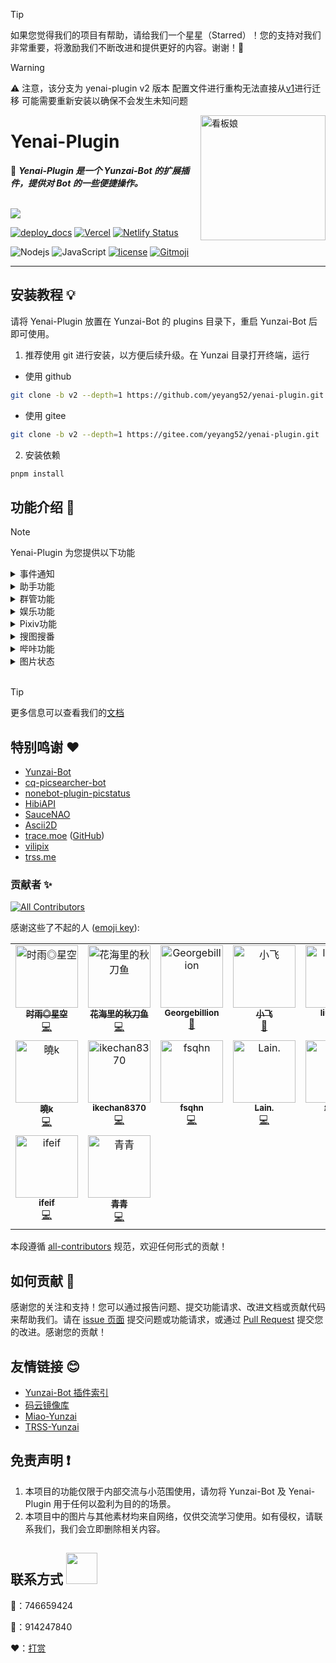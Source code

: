 > [!TIP]
> 如果您觉得我们的项目有帮助，请给我们一个星星（Starred）！您的支持对我们非常重要，将激励我们不断改进和提供更好的内容。谢谢！🙏

> [!WARNING]
> ⚠️ 注意，该分支为 yenai-plugin v2 版本 配置文件进行重构无法直接从[v1](https://github.com/yeyang52/yenai-plugin/tree/master)进行迁移 可能需要重新安装以确保不会发生未知问题

<img src="resources/img/logo.gif" alt="看板娘" width = "200" align="right">

<div align="left">

# Yenai-Plugin

🐑 **_Yenai-Plugin 是一个 Yunzai-Bot 的扩展插件，提供对 Bot 的一些便捷操作。_**

<br><img src="https://count.getloli.com/get/@:yenai-plugin?theme=rule34" /><br>

[![deploy_docs](https://github.com/yeyang52/yenai-plugin/actions/workflows/deploy-docs.yml/badge.svg)](https://github.com/yeyang52/yenai-plugin/actions/workflows/deploy-docs.yml)
[![Vercel](https://therealsujitk-vercel-badge.vercel.app/?app=yenai-plugin-eta)](https://vercel.com/yeyang52/yenai-plugin)
[![Netlify Status](https://api.netlify.com/api/v1/badges/fbae5073-1b4c-4c62-a818-6cc8e100d336/deploy-status)](https://app.netlify.com/sites/yenai-plugin/deploys)

![Nodejs](https://img.shields.io/badge/-Node.js-3C873A?style=flat&logo=Node.js&logoColor=white)
![JavaScript](https://img.shields.io/badge/-JavaScript-eed718?style=flat&logo=javascript&logoColor=ffffff)
[![license](https://img.shields.io/github/license/yeyang52/yenai-plugin.svg?style=flat&logo=gnu)](https://github.com/yeyang52/yenai-plugin/blob/master/LICENSE)
[![Gitmoji](https://img.shields.io/badge/gitmoji-%20😜%20😍-FFDD67.svg?style=flat-square)](https://gitmoji.dev)

</div>

---

## 安装教程 💡

请将 Yenai-Plugin 放置在 Yunzai-Bot 的 plugins 目录下，重启 Yunzai-Bot 后即可使用。

1. 推荐使用 git 进行安装，以方便后续升级。在 Yunzai 目录打开终端，运行

- 使用 github

```sh
git clone -b v2 --depth=1 https://github.com/yeyang52/yenai-plugin.git ./plugins/yenai-plugin
```

- 使用 gitee

```sh
git clone -b v2 --depth=1 https://gitee.com/yeyang52/yenai-plugin.git ./plugins/yenai-plugin
```

2. 安装依赖

```sh
pnpm install
```

## 功能介绍 📖

> [!Note]
> Yenai-Plugin 为您提供以下功能

<details>
  <summary>事件通知</summary>

> 特定通知支持`群单独设置`、 `bot单独设置`、 `bot群单独设置`<br>
> 例如：`#椰奶通知设置群消息单独开启`<br>
> 具体可使用 **#椰奶通知设置** 查看

| 功能         | 通知类型 | 群单独 | Bot 单独 | 指令                            |
| ------------ | :------: | :----: | :------: | ------------------------------- |
| 好友消息     |   消息   |        |    ✅     | #椰奶通知设置好友消息开启       |
| 群消息       |   消息   |   ✅    |          | #椰奶通知设置群消息开启         |
| 群临时消息   |   消息   |   ✅    |          | #椰奶通知设置群临时消息开启     |
| 群撤回       |   消息   |   ✅    |          | #椰奶通知设置群撤回开启         |
| 好友撤回     |   消息   |        |    ✅     | #椰奶通知设置好友撤回开启       |
| 好友申请     |   申请   |        |    ✅     | #椰奶通知设置好友申请开启       |
| 加群申请     |   申请   |   ✅    |          | #椰奶通知设置加群申请开启       |
| 群聊邀请     |   申请   |        |    ✅     | #椰奶通知设置群邀请开启         |
| 好友列表变动 | 列表变动 |        |          | #椰奶通知设置好友列表变动开启   |
| 群聊列表变动 | 列表变动 |   ✅    |          | #椰奶通知设置群聊列表变动开启   |
| 群成员变动   | 列表变动 |   ✅    |          | #椰奶通知设置群成员变动开启     |
| 群管理变动   | 列表变动 |   ✅    |          | #椰奶通知设置群管理变动开启     |
| Bot 被禁言   |   其他   |   ✅    |          | #椰奶通知设置禁言开启           |
| 通知全部主人 | 系统设置 |        |          | #椰奶通知设置全部通知开启       |
| 删除缓存时间 | 系统设置 |        |          | #椰奶通知设置删除缓存时间 60 秒 |

</details>

<details>
  <summary>助手功能</summary>

| 功能             | 指令                                | 描述                                                                        |
| ---------------- | ----------------------------------- | --------------------------------------------------------------------------- |
| 发送好友消息     | #发好友 QQ 号 消息                  | 向指定好友发送消息                                                          |
| 发送群聊消息     | #发群聊 群号 消息                   | 向指定群聊发送消息                                                          |
| 发送多群聊消息   | #发群列表 1,2,3 消息                | 向指定的多个群聊发送消息，使用`,`分割群号                                   |
| 改群头像         | #改群头像 图片                      | 修改指定群的头像                                                            |
| 改昵称           | #改昵称 昵称                        | 修改 Bot 的昵称                                                             |
| 改群昵称         | #改群昵称 群号 昵称                 | 修改指定群的昵称                                                            |
| 改状态           | #改状态 状态                        | 修改 Bot 的在线状态，可选值：我在线上，离开，隐身，忙碌，Q 我吧，请勿打扰   |
| 改签名           | #改签名 签名                        | 修改 Bot 的签名                                                             |
| 退群             | #退群 群号                          | 让 Bot 退出指定的群聊                                                       |
| 删好友           | #删好友 QQ 号                       | 删除指定的好友                                                              |
| 改性别           | #改性别 性别                        | 修改 Bot 的性别，可选值：男，女，无                                         |
| 改群名片         | #改群名片 @用户 名片                | 修改指定用户的群名片                                                        |
| 获取好友\|群列表 | #获取好友列表 或 #获取群列表        | 获取 Bot 的所有好友或所在的所有群的列表                                     |
| 开/关戳一戳      | #开启戳一戳 或 #关闭戳一戳          | 开启或关闭戳一戳功能                                                        |
| 撤回消息         | #撤回                               | 撤回 Bot 发送的消息                                                         |
| 开/关好友添加    | #开启好友添加 或 #关闭好友添加      | 开启或关闭好友添加功能                                                      |
| 更改好友申请方式 | #更改好友申请方式 类型 问题 答案    | 更改好友申请方式，类型可选值：1（允许所有人），2（需要验证），3（问答验证） |
| 设置机型         | #设置机型 机型                      | 设置 Bot 的机型显示                                                         |
| 拉黑白群/用户    | #拉黑 QQ 号 或 #拉白 QQ 号          | 将指定的群或用户加入黑名单或白名单                                          |
| 取图片链接       | #取直链 图片                        | 获取图片的直链                                                              |
| ocr              | #ocr 图片 或 #提取文字 图片         | 提取图片中的文字                                                            |
| 看群?头像        | #查看群头像 群号 或 #查看头像 QQ 号 | 查看或获取群或用户的头像                                                    |
| 修改日志等级     | #设置日志等级 等级                  | 修改日志等级，可选值：trace, debug, info, warn, fatal, mark, error, off     |
| 查看说说         | #获取说说列表                       | 获取 QQ 空间的说说列表                                                      |
| 删除说说         | #删除说说 说说 ID                   | 删除指定的 QQ 空间说说                                                      |
| 发说说           | #发说说 内容                        | 在 QQ 空间发表说说                                                          |

</details>

<details>
  <summary>群管功能</summary>

| 功能                   | 用户所需权限 | Bot 所需权限 | 指令                     |
| ---------------------- | :----------: | :----------: | ------------------------ |
| 禁言                   |    管理员    |    管理员    | #禁言 @用户 时间         |
| 解禁                   |    管理员    |    管理员    | #解禁 @用户              |
| 全体禁言               |    管理员    |    管理员    | #全体禁言                |
| 全体解禁               |    管理员    |    管理员    | #全体解禁                |
| 踢出群聊               |    管理员    |    管理员    | #踢 @用户                |
| 踢出群聊并拉黑         |    管理员    |    管理员    | #踢黑 @用户              |
| 设置管理               |     主人     |     群主     | #设置管理 @用户          |
| 取消管理               |     主人     |     群主     | #取消管理 @用户          |
| 修改头衔               |     主人     |     群主     | #修改头衔 @用户 头衔     |
| 申请头衔               |      -       |     群主     | #申请头衔 头衔           |
| 获取禁言列表           |    管理员    |    管理员    | #获取禁言列表            |
| 解除全部禁言           |    管理员    |    管理员    | #解除全部禁言            |
| 查看从未发言的人       |    管理员    |    管理员    | #查看从未发言的人        |
| 清理从未发言的人       |    管理员    |    管理员    | #清理从未发言的人        |
| 查看不活跃排行榜       |    管理员    |    管理员    | #查看不活跃排行榜        |
| 查看最近入群情况       |    管理员    |    管理员    | #查看最近入群情况        |
| 查看多久没发言的人     |    管理员    |    管理员    | #查看 X 天没发言的人     |
| 清理多久没发言的人     |    管理员    |    管理员    | #清理 X 天没发言的人     |
| 发通知                 |    管理员    |    管理员    | #发通知 内容             |
| 设置定时禁言           |    管理员    |    管理员    | #设置定时禁言 时间       |
| 取消定时禁言           |    管理员    |    管理员    | #取消定时禁言            |
| 设置定时解禁           |    管理员    |    管理员    | #设置定时解禁 时间       |
| 取消定时解禁           |    管理员    |    管理员    | #取消定时解禁            |
| 开启加群通知           |    管理员    |    管理员    | #开启加群通知            |
| 关闭加群通知           |    管理员    |    管理员    | #关闭加群通知            |
| 加精                   |    管理员    |    管理员    | #加精 @消息              |
| 移精                   |    管理员    |    管理员    | #移精 @消息              |
| 我要自闭               |      -       |    管理员    | #我要自闭 时间           |
| 发起投票禁言           |      -       |    管理员    | #发起投票禁言 @用户      |
| 发起投票踢人           |      -       |    管理员    | #发起投票踢人 @用户      |
| 支持投票               |      -       |    管理员    | #支持投票 @用户          |
| 反对投票               |      -       |    管理员    | #反对投票 @用户          |
| 启用投票禁言           |     主人     |      -       | #启用投票禁言            |
| 禁用投票禁言           |     主人     |      -       | #禁用投票禁言            |
| 启用投票踢人           |     主人     |      -       | #启用投票踢人            |
| 禁用投票踢人           |     主人     |      -       | #禁用投票踢人            |
| 投票设置超时时间       |     主人     |      -       | #投票设置超时时间 秒数   |
| 投票设置最低票数       |     主人     |      -       | #投票设置最低票数 票数   |
| 投票设置禁言时间       |     主人     |      -       | #投票设置禁言时间 秒数   |
| 新增违禁词             |    管理员    |    管理员    | #新增违禁词 词语         |
| 删除违禁词             |    管理员    |    管理员    | #删除违禁词 词语         |
| 查看违禁词             |    管理员    |    管理员    | #查看违禁词 词语         |
| 违禁词列表             |    管理员    |    管理员    | #违禁词列表              |
| 设置违禁词禁言时间     |    管理员    |    管理员    | #设置违禁词禁言时间 秒数 |
| 增加头衔屏蔽词         |    管理员    |    管理员    | #增加头衔屏蔽词 词语     |
| 减少头衔屏蔽词         |    管理员    |    管理员    | #减少头衔屏蔽词 词语     |
| 查看头衔屏蔽词         |    管理员    |    管理员    | #查看头衔屏蔽词          |
| 切换头衔屏蔽词匹配模式 |    管理员    |    管理员    | #切换头衔屏蔽词匹配模式  |
| 发群公告               |    管理员    |    管理员    | #发群公告 内容           |
| 删群公告               |    管理员    |    管理员    | #删群公告 序号           |
| 查群公告               |    管理员    |    管理员    | #查群公告                |
| 加白名单               |     主人     |      -       | #群管加白 @用户          |
| 加黑名单               |     主人     |      -       | #群管加黑 @用户          |
| 删白名单               |     主人     |      -       | #群管删白 @用户          |
| 删黑名单               |     主人     |      -       | #群管删黑 @用户          |
| 开启白名单自动解禁     |     主人     |      -       | #开启白名单自动解禁      |
| 关闭白名单自动解禁     |     主人     |      -       | #关闭白名单自动解禁      |
| 查幸运字符列表         |    管理员    |    管理员    | #查幸运字符列表          |
| 抽幸运字符             |    管理员    |    管理员    | #抽幸运字符              |
| 替换幸运字符           |    管理员    |    管理员    | #替换幸运字符 序号       |
| 开启幸运字符           |    管理员    |    管理员    | #开启幸运字符            |
| 关闭幸运字符           |    管理员    |    管理员    | #关闭幸运字符            |
| 谁是龙王               |      -       |      -       | #谁是龙王                |
| 群星级                 |      -       |      -       | #群星级                  |
| 群数据                 |    管理员    |    管理员    | #群数据                  |
| 今日打卡               |      -       |      -       | #今日打卡                |
| 群发言榜单             |    管理员    |    管理员    | #群发言榜单              |
| 重新验证               |    管理员    |    管理员    | #重新验证 @用户          |
| 绕过验证               |    管理员    |    管理员    | #绕过验证 @用户          |
| 开启验证               |    管理员    |    管理员    | #开启验证                |
| 关闭验证               |    管理员    |    管理员    | #关闭验证                |
| 切换验证模式           |     主人     |      -       | #切换验证模式            |
| 设置验证超时时间       |     主人     |      -       | #设置验证超时时间 秒数   |

Tip：具体可使用 **#椰奶群管帮助** 查看

</details>

<details>
  <summary>娱乐功能</summary>

| 功能           | 指令                             | 描述               |
| -------------- | -------------------------------- | ------------------ |
| 随机唱鸭       | #唱歌                            |                    |
| 支付宝到账语音 | #支付宝到账(金额)                |                    |
| coser          | #coser                           |                    |
| 有道翻译       | #((源语言-)?目标语言)?翻译(内容) |                    |
| Github 略缩图  | github.com/用户名/仓库名         |                    |
| acg 搜索       | #(类型)?acg(关键词)              | 类型可选：cos, acg |

</details>

<details>
  <summary>Pixiv功能</summary>

| 功能          | 指令                                    | 描述                   |
| ------------- | --------------------------------------- | ---------------------- |
| Pixiv 排行榜  | #看看(日期)?(类型)(全年龄)?榜(第 n 页)? | 类型可选：日, 周, 月等 |
| Tag 搜图      | #tag(pro)?搜图(关键词)(第 n 页)?        |                        |
| Pid 搜图      | #pid 搜图(插画 ID)                      |                        |
| Uid 搜图      | #uid 搜图(用户 ID)(第 n 页)?            |                        |
| 查看热门 Tag  | #查看热门 Tag                           |                        |
| 查看相关作品  | #看相关作品(插画 ID)                    |                        |
| 随机原创插画  | #来(n)张(好康的\| 涩图)                 |                        |
| 推荐作品      | #来(n)张推荐图                          |                        |
| 搜索用户      | #user 搜索(用户名)(第 n 页)?            |                        |
| P 站单图      | #pximg(pro)?                            |                        |
| 更换代理      | #pixiv 更换代理(代理地址)               |                        |
| 开启/关闭直连 | #pixiv(开启\| 关闭)直连                 |                        |
| 登录信息      | #pixiv 登录信息                         |                        |

</details>

<details>
  <summary>搜图搜番</summary>

| 功能                 | 指令                          | 描述                    |
| -------------------- | ----------------------------- | ----------------------- |
| SauceNAO 搜图        | #SauceNAO 搜图                | 使用 SauceNAO 进行搜图  |
| WhatAnime 搜番       | #WhatAnime 搜番               | 使用 WhatAnime 进行搜番 |
| Ascii2D 搜图         | #Ascii2D 搜图                 | 使用 Ascii2D 进行搜图   |
| 设置 SauceNAO ApiKey | #设置 SauceNAOApiKey (ApiKey) | 设置 SauceNAO 的 ApiKey |

</details>

<details>
  <summary>哔咔功能</summary>

| 功能          | 指令                                              | 描述 |
| ------------- | ------------------------------------------------- | ---- |
| 哔咔搜索      | #哔咔(类别\|作者\| 高级)?搜索(关键词)(第 n 页)?   |      |
| 哔咔看本子    | #哔咔 id(本子 ID)(第 n 页)?(第 n 话)?             |      |
| 快速查看      | #哔咔看(编号)                                     |      |
| 下一页        | #哔咔下一页                                       |      |
| 下一话        | #哔咔下一话                                       |      |
| 类别列表      | #哔咔类别列表                                     |      |
| 漫画详情      | #哔咔(详情\| 细节)(本子 ID)                       |      |
| 修改图片质量  | #哔咔修改图片质量(低质量\|中等质量\|高质量\|原图) |      |
| 开启/关闭直连 | #哔咔(开启\| 关闭)直连                            |      |

</details>

<details>
  <summary>图片状态</summary>

| 功能     | 指令                    | 描述         |
| -------- | ----------------------- | ------------ |
| 查看状态 | #椰奶状态(pro)?(debug)? | 查看当前状态 |
| 查看监控 | #椰奶监控               | 查看监控数据 |
| 查看原图 | #原图                   | 查看原图     |

<img src="resources/img/state.jpg" alt="状态" width="300" />

<img src="resources/img/statePro.jpg" alt="状态Pro" width="300" />

</details>

<br>

> [!TIP]
> 更多信息可以查看我们的[文档](https://yenai.trss.me)

## 特别鸣谢 ❤️

- [Yunzai-Bot](https://gitee.com/Le-niao/Yunzai-Bot)
- [cq-picsearcher-bot](https://github.com/Tsuk1ko/cq-picsearcher-bot)
- [nonebot-plugin-picstatus](https://github.com/lgc2333/nonebot-plugin-picstatus)
- [HibiAPI](https://github.com/mixmoe/HibiAPI)
- [SauceNAO](https://saucenao.com/)
- [Ascii2D](https://ascii2d.net/)
- [trace.moe](https://trace.moe) ([GitHub](https://github.com/soruly/trace.moe))
- [vilipix](https://www.vilipix.com/)
- [trss.me](https://trss.me)

### 贡献者 ✨

<!-- ALL-CONTRIBUTORS-BADGE:START - Do not remove or modify this section -->

[![All Contributors](https://img.shields.io/badge/all_contributors-16-orange.svg?style=flat-square)](#contributors-)

<!-- ALL-CONTRIBUTORS-BADGE:END -->

感谢这些了不起的人 ([emoji key](https://allcontributors.org/docs/en/emoji-key)):

<!-- ALL-CONTRIBUTORS-LIST:START - Do not remove or modify this section -->
<!-- prettier-ignore-start -->
<!-- markdownlint-disable -->
<table>
  <tbody>
    <tr>
      <td align="center" valign="top" width="14.28%"><a href="https://github.com/TimeRainStarSky"><img src="https://avatars.githubusercontent.com/u/63490117?v=4?s=100" width="100px;" alt="时雨◎星空"/><br /><sub><b>时雨◎星空</b></sub></a><br /><a href="https://github.com/yeyang52/yenai-plugin/commits?author=TimeRainStarSky" title="Code">💻</a></td>
      <td align="center" valign="top" width="14.28%"><a href="https://github.com/Saury-loser"><img src="https://avatars.githubusercontent.com/u/106982493?v=4?s=100" width="100px;" alt="花海里的秋刀鱼"/><br /><sub><b>花海里的秋刀鱼</b></sub></a><br /><a href="https://github.com/yeyang52/yenai-plugin/commits?author=Saury-loser" title="Code">💻</a></td>
      <td align="center" valign="top" width="14.28%"><a href="https://github.com/Georgebillion"><img src="https://avatars.githubusercontent.com/u/40432824?v=4?s=100" width="100px;" alt="Georgebillion"/><br /><sub><b>Georgebillion</b></sub></a><br /><a href="#ideas-Georgebillion" title="Ideas, Planning, & Feedback">🤔</a></td>
      <td align="center" valign="top" width="14.28%"><a href="https://github.com/xfdown"><img src="https://avatars.githubusercontent.com/u/42599406?v=4?s=100" width="100px;" alt="小飞"/><br /><sub><b>小飞</b></sub></a><br /><a href="#ideas-xfdown" title="Ideas, Planning, & Feedback">🤔</a></td>
      <td align="center" valign="top" width="14.28%"><a href="https://github.com/liuzj288"><img src="https://avatars.githubusercontent.com/u/13833404?v=4?s=100" width="100px;" alt="liuzj288"/><br /><sub><b>liuzj288</b></sub></a><br /><a href="https://github.com/yeyang52/yenai-plugin/commits?author=liuzj288" title="Code">💻</a></td>
      <td align="center" valign="top" width="14.28%"><a href="https://github.com/OKKOM2020"><img src="https://avatars.githubusercontent.com/u/88592811?v=4?s=100" width="100px;" alt="OKKOM2020"/><br /><sub><b>OKKOM2020</b></sub></a><br /><a href="https://github.com/yeyang52/yenai-plugin/commits?author=OKKOM2020" title="Documentation">📖</a></td>
      <td align="center" valign="top" width="14.28%"><a href="https://github.com/kmiit"><img src="https://avatars.githubusercontent.com/u/61952405?v=4?s=100" width="100px;" alt="大可鸭"/><br /><sub><b>大可鸭</b></sub></a><br /><a href="https://github.com/yeyang52/yenai-plugin/commits?author=kmiit" title="Code">💻</a></td>
    </tr>
    <tr>
      <td align="center" valign="top" width="14.28%"><a href="https://github.com/SmallK111407"><img src="https://avatars.githubusercontent.com/u/108290923?v=4?s=100" width="100px;" alt="曉k"/><br /><sub><b>曉k</b></sub></a><br /><a href="https://github.com/yeyang52/yenai-plugin/commits?author=SmallK111407" title="Code">💻</a></td>
      <td align="center" valign="top" width="14.28%"><a href="https://github.com/ikechan8370"><img src="https://avatars.githubusercontent.com/u/21212372?v=4?s=100" width="100px;" alt="ikechan8370"/><br /><sub><b>ikechan8370</b></sub></a><br /><a href="https://github.com/yeyang52/yenai-plugin/commits?author=ikechan8370" title="Code">💻</a></td>
      <td align="center" valign="top" width="14.28%"><a href="https://github.com/fsqhn"><img src="https://avatars.githubusercontent.com/u/13745793?v=4?s=100" width="100px;" alt="fsqhn"/><br /><sub><b>fsqhn</b></sub></a><br /><a href="https://github.com/yeyang52/yenai-plugin/commits?author=fsqhn" title="Code">💻</a></td>
      <td align="center" valign="top" width="14.28%"><a href="https://github.com/Loli-Lain"><img src="https://avatars.githubusercontent.com/u/74231782?v=4?s=100" width="100px;" alt="Lain."/><br /><sub><b>Lain.</b></sub></a><br /><a href="https://github.com/yeyang52/yenai-plugin/commits?author=Loli-Lain" title="Code">💻</a></td>
      <td align="center" valign="top" width="14.28%"><a href="https://github.com/Denfenglai"><img src="https://avatars.githubusercontent.com/u/129082426?v=4?s=100" width="100px;" alt="等风来"/><br /><sub><b>等风来</b></sub></a><br /><a href="https://github.com/yeyang52/yenai-plugin/commits?author=Denfenglai" title="Code">💻</a></td>
      <td align="center" valign="top" width="14.28%"><a href="https://fuxuan.org/"><img src="https://avatars.githubusercontent.com/u/59615518?v=4?s=100" width="100px;" alt="Sora"/><br /><sub><b>Sora</b></sub></a><br /><a href="https://github.com/yeyang52/yenai-plugin/commits?author=8852690" title="Code">💻</a></td>
      <td align="center" valign="top" width="14.28%"><a href="https://github.com/batvbs"><img src="https://avatars.githubusercontent.com/u/60730393?v=4?s=100" width="100px;" alt="batvbs"/><br /><sub><b>batvbs</b></sub></a><br /><a href="https://github.com/yeyang52/yenai-plugin/commits?author=batvbs" title="Code">💻</a></td>
    </tr>
    <tr>
      <td align="center" valign="top" width="14.28%"><a href="https://github.com/ifeif"><img src="https://avatars.githubusercontent.com/u/36729028?v=4?s=100" width="100px;" alt="ifeif"/><br /><sub><b>ifeif</b></sub></a><br /><a href="https://github.com/yeyang52/yenai-plugin/commits?author=ifeif" title="Code">💻</a></td>
      <td align="center" valign="top" width="14.28%"><a href="https://github.com/Jin1c-3"><img src="https://avatars.githubusercontent.com/u/126029323?v=4?s=100" width="100px;" alt="青青"/><br /><sub><b>青青</b></sub></a><br /><a href="https://github.com/yeyang52/yenai-plugin/commits?author=Jin1c-3" title="Code">💻</a></td>
    </tr>
  </tbody>
</table>

<!-- markdownlint-restore -->
<!-- prettier-ignore-end -->

<!-- ALL-CONTRIBUTORS-LIST:END -->

本段遵循 [all-contributors](https://github.com/all-contributors/all-contributors) 规范，欢迎任何形式的贡献！

## 如何贡献 🤔

感谢您的关注和支持！您可以通过报告问题、提交功能请求、改进文档或贡献代码来帮助我们。请在 [issue 页面](https://github.com/yeyang52/yenai-plugin/issues) 提交问题或功能请求，或通过 [Pull Request](https://github.com/yeyang52/yenai-plugin/pulls) 提交您的改进。感谢您的贡献！

## 友情链接 😊

- [Yunzai-Bot 插件索引](https://gitee.com/Hikari666/Yunzai-Bot-plugins-index)
- [码云镜像库](https://gitee.com/yeyang52/yenai-plugin)
- [Miao-Yunzai](https://gitee.com/yoimiya-kokomi/Miao-Yunzai)
- [TRSS-Yunzai](https://gitee.com/TimeRainStarSky/Yunzai)

## 免责声明 ❗

1. 本项目的功能仅限于内部交流与小范围使用，请勿将 Yunzai-Bot 及 Yenai-Plugin 用于任何以盈利为目的的场景。
2. 本项目中的图片与其他素材均来自网络，仅供交流学习使用。如有侵权，请联系我们，我们会立即删除相关内容。

## 联系方式 <img src="https://media.giphy.com/media/VgCDAzcKvsR6OM0uWg/giphy.gif" width="50">

🐧：746659424

💬：914247840

❤️：[打赏](https://yenai.trss.me/donate.html)
